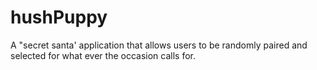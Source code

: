 # hushPuppy
A "secret santa' application that allows users to be randomly paired and selected for what ever the occasion calls for. 
